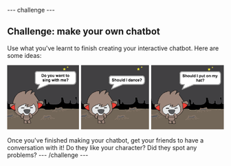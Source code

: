 --- challenge ---
## Challenge: make your own chatbot

Use what you've learnt to finish creating your interactive chatbot. Here are some ideas:

![ChatBot ideas](images/chatbot-ideas.png)

Once you've finished making your chatbot, get your friends to have a conversation with it! Do they like your character? Did they spot any problems?
--- /challenge ---
